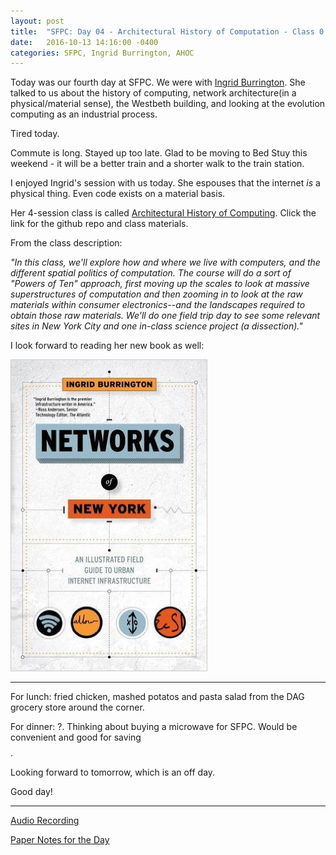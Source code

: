 ```yaml
---
layout: post
title:  "SFPC: Day 04 - Architectural History of Computation - Class 0.5"
date:   2016-10-13 14:16:00 -0400
categories: SFPC, Ingrid Burrington, AHOC
---
```


Today was our fourth day at SFPC. We were with [Ingrid Burrington](http://lifewinning.net). She talked to us about the history of computing, network architecture(in a physical/material sense), the Westbeth building, and looking at the evolution computing as an industrial process.

Tired today.

Commute is long. Stayed up too late. Glad to be moving to Bed Stuy this weekend - it will be a better train and a shorter walk to the train station.

I enjoyed Ingrid's session with us today. She espouses that the internet *is* a physical thing. Even code exists on a material basis.

Her 4-session class is called [Architectural History of Computing](https://github.com/lifewinning/). Click the link for the github repo and class materials.

From the class description:

*"In this class, we'll explore how and where we live with computers, and the different spatial politics of computation. The course will do a sort of "Powers of Ten" approach, first moving up the scales to look at massive superstructures of computation and then zooming in to look at the raw materials within consumer electronics--and the landscapes required to obtain those raw materials. We'll do one field trip day to see some relevant sites in New York City and one in-class science project (a dissection)."*

I look forward to reading her new book as well:

[![Networks of New York: An Illustrated Field Guide to Urban Internet Infrastructure](/images/networksOfNYC.jpg)](https://www.amazon.com/Networks-New-York-Illustrated-Infrastructure/dp/1612195423/ref=sr_1_1?ie=UTF8&qid=1476388342&sr=8-1&keywords=ingrid+burrington)

---

For lunch: fried chicken, mashed potatos and pasta salad from the DAG grocery store around the corner.

For dinner: ?. Thinking about buying a microwave for SFPC. Would be convenient and good for saving $$$$.

Looking forward to tomorrow, which is an off day.

Good day!

------
[Audio Recording](https://www.dropbox.com/s/mvrijsfb9v1akbm/10132016_IngridBurrington.m4a?dl=0)

[Paper Notes for the Day](https://www.dropbox.com/sh/zg7qdev08uzvf3p/AADl9mVT51U29saSxgI9V7tCa?dl=0)
